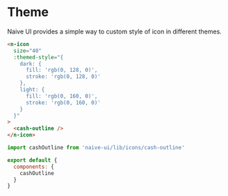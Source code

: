 # Theme
Naive UI provides a simple way to custom style of icon in different themes.
```html
<n-icon
  size="40"
  :themed-style="{
    dark: {
      fill: 'rgb(0, 128, 0)',
      stroke: 'rgb(0, 128, 0)'
    },
    light: {
      fill: 'rgb(0, 160, 0)',
      stroke: 'rgb(0, 160, 0)'
    }
  }"
>
  <cash-outline />
</n-icon>
```
```js
import cashOutline from 'naive-ui/lib/icons/cash-outline'

export default {
  components: {
    cashOutline
  }
}
```